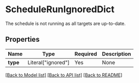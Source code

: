 # ScheduleRunIgnoredDict

The schedule is not running as all targets are up-to-date.


## Properties
| Name | Type | Required | Description |
| ------------ | ------------- | ------------- | ------------- |
**type** | Literal["ignored"] | Yes | None |


[[Back to Model list]](../../../../README.md#models-v2-link) [[Back to API list]](../../../../README.md#apis-v2-link) [[Back to README]](../../../../README.md)
